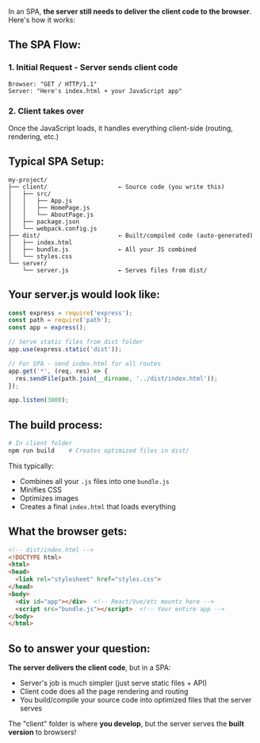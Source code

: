 In an SPA, **the server still needs to deliver the client code to the browser**. Here's how it works:

## The SPA Flow:

### 1. Initial Request - Server sends client code
```
Browser: "GET / HTTP/1.1"
Server: "Here's index.html + your JavaScript app"
```

### 2. Client takes over
Once the JavaScript loads, it handles everything client-side (routing, rendering, etc.)

## Typical SPA Setup:

```
my-project/
├── client/                    ← Source code (you write this)
│   ├── src/
│   │   ├── App.js
│   │   ├── HomePage.js
│   │   └── AboutPage.js
│   ├── package.json
│   └── webpack.config.js
├── dist/                      ← Built/compiled code (auto-generated)
│   ├── index.html
│   ├── bundle.js              ← All your JS combined
│   └── styles.css
└── server/
    └── server.js              ← Serves files from dist/
```

## Your server.js would look like:
```javascript
const express = require('express');
const path = require('path');
const app = express();

// Serve static files from dist folder
app.use(express.static('dist'));

// For SPA - send index.html for all routes
app.get('*', (req, res) => {
  res.sendFile(path.join(__dirname, '../dist/index.html'));
});

app.listen(3000);
```

## The build process:
```bash
# In client folder
npm run build    # Creates optimized files in dist/
```

This typically:
- Combines all your `.js` files into one `bundle.js`
- Minifies CSS
- Optimizes images
- Creates a final `index.html` that loads everything

## What the browser gets:
```html
<!-- dist/index.html -->
<!DOCTYPE html>
<html>
<head>
  <link rel="stylesheet" href="styles.css">
</head>
<body>
  <div id="app"></div>  <!-- React/Vue/etc mounts here -->
  <script src="bundle.js"></script>  <!-- Your entire app -->
</body>
</html>
```

## So to answer your question:
**The server delivers the client code**, but in a SPA:
- Server's job is much simpler (just serve static files + API)
- Client code does all the page rendering and routing
- You build/compile your source code into optimized files that the server serves

The "client" folder is where **you develop**, but the server serves the **built version** to browsers!
